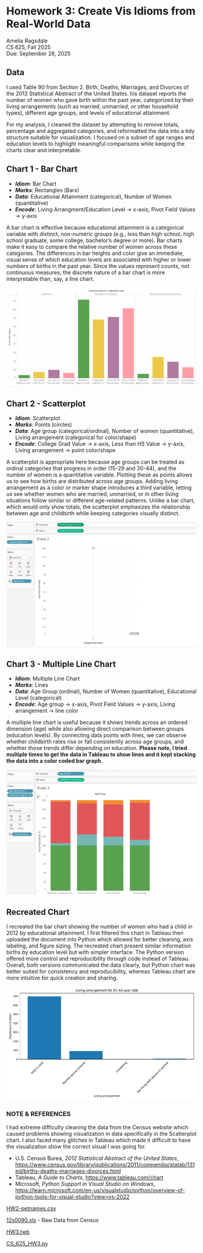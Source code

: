 # Homework 3: Create Vis Idioms from Real-World Data

Amelia Ragsdale  
CS 625, Fall 2025  
Due: September 28, 2025

## Data

I used Table 90 from Section 2. Birth, Deaths, Marriages, and Divorces of the 2012 Statistical Abstract of the United States. his dataset reports the number of women who gave birth within the past year, categorized by their living arrangements (such as married, unmarried, or other household types), different age groups, and levels of educational attainment.

For my analysis, I cleaned the dataset by attempting to remove totals, percentage and aggregated categories, and reformatted the data into a tidy structure suitable for visualization. I focused on a subset of age ranges and education levels to highlight meaningful comparisons while keeping the charts clear and interpretable.

## Chart 1 - Bar Chart

- ***Idiom***: Bar Chart
- ***Marks***: Rectangles (Bars)
- ***Data***: Educational Attainment (categorical), Number of Women (quantitative)
- ***Encode***: Living Arrangment/Education Level -> x-axis, Pivot Field Values -> y-axis

A bar chart is effective because educational attainment is a categorical variable with distinct, non-numeric groups (e.g., less than high school, high school graduate, some college, bachelor’s degree or more). Bar charts make it easy to compare the relative number of women across these categories. The differences in bar heights and color give an immediate, visual sense of which education levels are associated with higher or lower numbers of births in the past year. Since the values represent counts, not continuous measures, the discrete nature of a bar chart is more interpretable than, say, a line chart.

![](HW3_BarChart.png)

## Chart 2 - Scatterplot

- ***Idiom***: Scatterplot
- ***Marks***: Points (circles)
- ***Data***: Age group (categorical/ordinal), Number of women (quantitative), Living arrangement (categorical for color/shape)
- ***Encode***: College Grad Value -> x-axis, Less than HS Value -> y-axis, Living arrangement -> point color/shape

A scatterplot is appropriate here because age groups can be treated as ordinal categories that progress in order (15–29 and 30-44), and the number of women is a quantitative variable. Plotting these as points allows us to see how births are distributed across age groups. Adding living arrangement as a color or marker shape introduces a third variable, letting us see whether women who are married, unmarried, or in other living situations follow similar or different age-related patterns. Unlike a bar chart, which would only show totals, the scatterplot emphasizes the relationship between age and childbirth while keeping categories visually distinct.

![](HW3_Scatterplot.png)

## Chart 3 - Multiple Line Chart

- ***Idiom***: Multiple Line Chart
- ***Marks***: Lines
- ***Data***: Age Group (ordinal), Number of Women (quantitative), Educational Level (categorical)
- ***Encode***: Age group -> x-axis, Pivot Field Values -> y-axis, Living arrangement -> line color

A multiple line chart is useful because it shows trends across an ordered dimension (age) while also allowing direct comparison between groups (education levels). By connecting data points with lines, we can observe whether childbirth rates rise or fall consistently across age groups, and whether those trends differ depending on education.
**Please note, I tried multiple times to get the data in Tableau to show lines and it kept stacking the data into a color coded bar graph.**

![](HW3_MLineChart.png)

## Recreated Chart

I recreated the bar chart showing the number of women who had a child in 2012 by educational attainment. I first filtered this chart in Tableau then uploaded the document into Python which allowed for better cleaning, axis labeling, and figure sizing. The recreated chart present similar information births by education level but with simpler interface. The Python version offered more control and reproducibility through code instead of Tableau. Overall, both versions communicated the data clearly, but Python chart was better suited for consistency and reproducibility, whereas Tableau chart are more intuitive for quick creation and sharing.

![](Python_BarGraph.png)

### NOTE & REFERENCES

I had extreme difficulty cleaning the data from the Census website which caused problems showing visualization in data specifically in the Scatterplot chart. I also faced many glitches in Tableau which made it difficult to have the visualization show the correct visual I was going for.

- U.S. Census Burea, *2012 Statistical Abstract of the United States*, <https://www.census.gov/library/publications/2011/compendia/statab/131ed/births-deaths-marriages-divorces.html>
- Tableau, *A Guide to Charts*, <https://www.tableau.com/chart>
- Microsoft, *Python Support in Visual Studio on Windows*, <https://learn.microsoft.com/en-us/visualstudio/python/overview-of-python-tools-for-visual-studio?view=vs-2022>
  
[HW2-petnames.csv](https://github.com/amelia1209812/CS625_FALL25/blob/main/HW2-petnames.csv)

[12s0090.xls]() - Raw Data from Census

[HW3.twb]()

[CS_625_HW3.py]()


